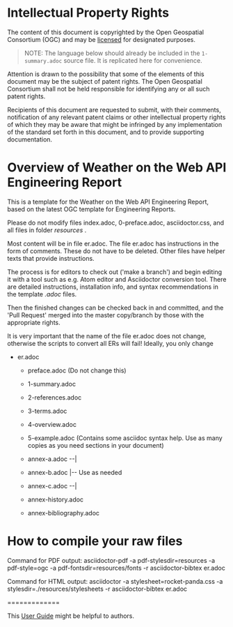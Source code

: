 # Intellectual Property Rights
The content of this document is copyrighted by the Open Geospatial Consortium (OGC) and may be [licensed](https://github.com/opengeospatial/er_template/blob/master/LICENSE) for designated purposes.

> NOTE: The language below should already be included in the `1-summary.adoc` source file. It is replicated here for convenience.

Attention is drawn to the possibility that some of the elements of this document may be the subject of patent rights. The Open Geospatial Consortium shall not be held responsible for identifying any or all such patent rights.

Recipients of this document are requested to submit, with their comments, notification of any relevant patent claims or other intellectual property rights of which they may be aware that might be infringed by any implementation of the standard set forth in this document, and to provide supporting documentation.

# Overview of Weather on the Web API Engineering Report
This is a template for the Weather on the Web API Engineering Report, based on the latest OGC template for Engineering Reports. 

Please do not modify files index.adoc, 0-preface.adoc, asciidoctor.css, and all files in folder _resources_ . 

Most content will be in file er.adoc. The file er.adoc has instructions in the form of comments. These do not have to be deleted. Other files have helper texts that provide instructions.

The process is for editors to check out ('make a branch') and begin editing it with a tool such as e.g. Atom editor and Asciidoctor conversion tool. There are detailed instructions, installation info, and syntax recommendations in the template _.adoc_ files.

Then the finished changes can be checked back in and committed, and the 'Pull Request' merged into the master copy/branch by those with the appropriate rights.

It is very important that the name of the file er.adoc does not change, otherwise the scripts to convert all ERs will fail! Ideally, you only change

* er.adoc
  * preface.adoc (Do not change this)
  * 1-summary.adoc
  * 2-references.adoc
  * 3-terms.adoc
  * 4-overview.adoc
  * 5-example.adoc (Contains some asciidoc syntax help. Use as many copies as you need sections in your document)

  * annex-a.adoc  --|
  * annex-b.adoc    |-- Use as needed
  * annex-c.adoc  --|

  * annex-history.adoc
  * annex-bibliography.adoc

# How to compile your raw files
Command for PDF output:
asciidoctor-pdf -a pdf-stylesdir=resources -a pdf-style=ogc -a pdf-fontsdir=resources/fonts -r asciidoctor-bibtex er.adoc

Command for HTML output:
asciidoctor -a stylesheet=rocket-panda.css -a stylesdir=./resources/stylesheets -r asciidoctor-bibtex er.adoc

=============

This [User Guide](http://www.methods.co.nz/asciidoc/userguide.html) might be helpful to authors.
